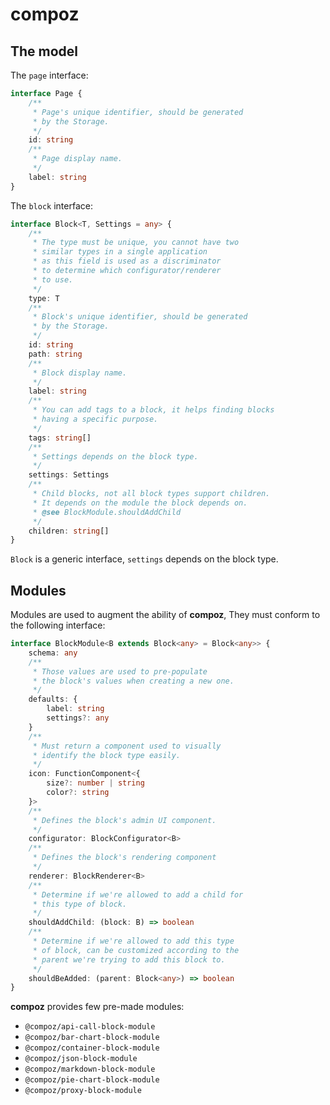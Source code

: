 # compoz

## The model

The `page` interface:

```typescript
interface Page {
    /**
     * Page's unique identifier, should be generated
     * by the Storage.
     */
    id: string
    /**
     * Page display name.
     */
    label: string
}
```

The `block` interface:

```typescript
interface Block<T, Settings = any> {
    /**
     * The type must be unique, you cannot have two
     * similar types in a single application
     * as this field is used as a discriminator
     * to determine which configurator/renderer
     * to use.
     */
    type: T
    /**
     * Block's unique identifier, should be generated
     * by the Storage.
     */
    id: string
    path: string
    /**
     * Block display name.
     */
    label: string
    /**
     * You can add tags to a block, it helps finding blocks
     * having a specific purpose.
     */
    tags: string[]
    /**
     * Settings depends on the block type.
     */
    settings: Settings
    /**
     * Child blocks, not all block types support children.
     * It depends on the module the block depends on.
     * @see BlockModule.shouldAddChild
     */
    children: string[]
}
```

`Block` is a generic interface, `settings` depends on the block type.

## Modules

Modules are used to augment the ability of **compoz**,
They must conform to the following interface:

```typescript
interface BlockModule<B extends Block<any> = Block<any>> {
    schema: any
    /**
     * Those values are used to pre-populate
     * the block's values when creating a new one.
     */
    defaults: {
        label: string
        settings?: any
    }
    /**
     * Must return a component used to visually
     * identify the block type easily.
     */
    icon: FunctionComponent<{
        size?: number | string
        color?: string
    }>
    /**
     * Defines the block's admin UI component.
     */
    configurator: BlockConfigurator<B>
    /**
     * Defines the block's rendering component
     */
    renderer: BlockRenderer<B>
    /**
     * Determine if we're allowed to add a child for
     * this type of block.
     */
    shouldAddChild: (block: B) => boolean
    /**
     * Determine if we're allowed to add this type
     * of block, can be customized according to the
     * parent we're trying to add this block to.
     */
    shouldBeAdded: (parent: Block<any>) => boolean
}
```

**compoz** provides few pre-made modules:

- `@compoz/api-call-block-module`
- `@compoz/bar-chart-block-module`
- `@compoz/container-block-module`
- `@compoz/json-block-module`
- `@compoz/markdown-block-module`
- `@compoz/pie-chart-block-module`
- `@compoz/proxy-block-module`
